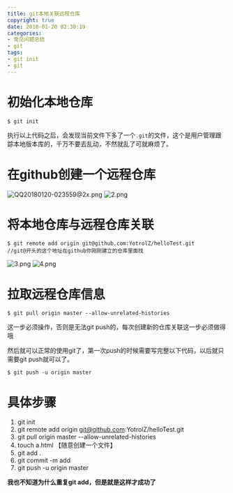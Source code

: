 ```yaml
---
title: git本地关联远程仓库
copyright: true
date: 2018-01-20 02:30:19
categories:
- 常见问题总结
- git
tags:
- git init
- git
---
```


# 初始化本地仓库
~~~
$ git init
~~~
执行以上代码之后，会发现当前文件下多了一个`.git`的文件，这个是用户管理跟踪本地版本库的，千万不要去乱动，不然就乱了可就麻烦了。

# 在github创建一个远程仓库
![QQ20180120-023559@2x.png](https://i.loli.net/2018/01/20/5a623aa9edfea.png)
![2.png](https://i.loli.net/2018/01/20/5a623b469e50a.png)

<!--more-->
# 将本地仓库与远程仓库关联
~~~
$ git remote add origin git@github.com:YotrolZ/helloTest.git
//git@开头的这个地址在github你刚刚建立的仓库里面找
~~~
![3.png](https://i.loli.net/2018/01/20/5a623c499ad73.png)
![4.png](https://i.loli.net/2018/01/20/5a623c4990a56.png)

# 拉取远程仓库信息
~~~
$ git pull origin master --allow-unrelated-histories 
~~~
这一步必须操作，否则是无法git push的，每次创建新的仓库关联这一步必须做得哦

然后就可以正常的使用git了，第一次push的时候需要写完整以下代码，以后就只需要git 
push就可以了。

~~~
$ git push -u origin master
~~~

# 具体步骤
1. git init
2. git remote add origin git@github.com:YotrolZ/helloTest.git
3. git pull origin master --allow-unrelated-histories 
4. touch a.html  【随意创建一个文件】
5. git add .
6. git commit -m add
7. git push -u origin master

**我也不知道为什么重复git add，但是就是这样才成功了**

